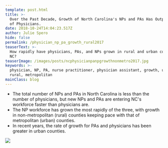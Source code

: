 ```yaml
---
template: post.html
title: >-
  Over the Past Decade, Growth of North Carolina's NPs and PAs Has Outpaced That
  of Physicians.
date: 2018-10-24T14:04:23.517Z
author: Julie Spero
hide: false
permalink: /physician_np_pa_growth_rural2017
teaserText: >-
  How rapidly have physicians, PAs, and NPs grown in rural and urban counties in
  NC?
teaserImage: /images/posts/ncphysicianpanpgrowthnonmetro2017.jpg
keywords: >-
  physician, NP, PA, nurse practitioner, physician assistant, growth, urban,
  rural, metropolitan
mainClass: blog
---
```

* The total number of NPs and PAs in North Carolina is less than the number of physicians, but new NPs and PAs are entering NC's workforce faster than physicians are.
* The NP workforce has grown the most rapidly of the three, with growth in non-metropolitan (rural) counties keeping pace with that of metropolitan (urban) counties.
* In recent years, the rate of growth for PAs and physicians has been greater in urban counties.

![](/images/posts/ncphysicianpanpgrowthnonmetro2017.jpg)
